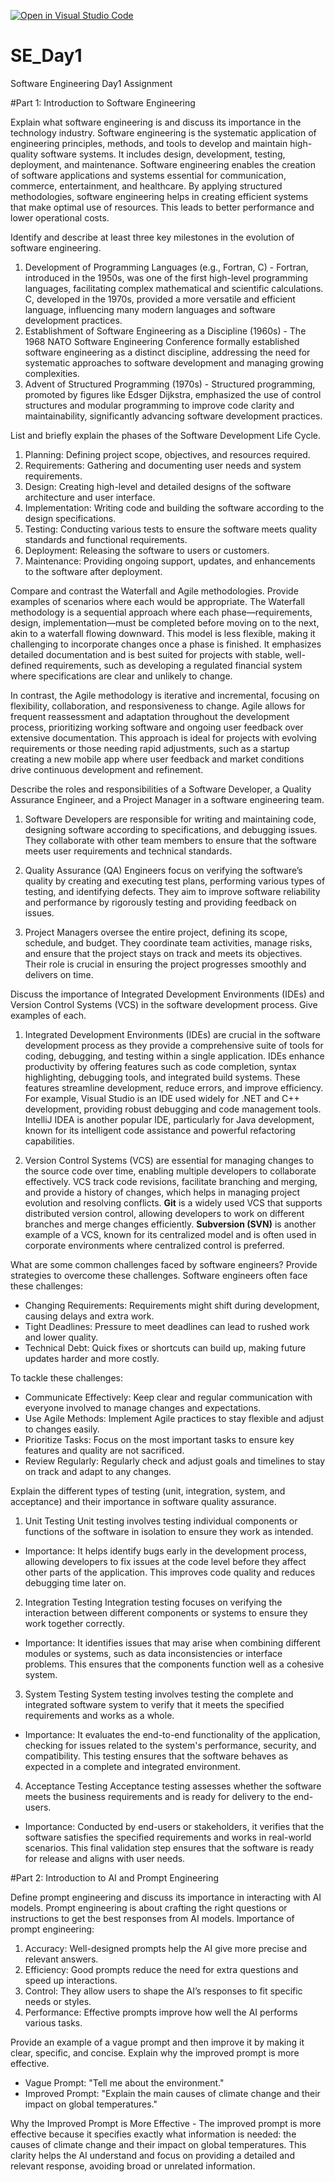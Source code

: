 [![Open in Visual Studio Code](https://classroom.github.com/assets/open-in-vscode-2e0aaae1b6195c2367325f4f02e2d04e9abb55f0b24a779b69b11b9e10269abc.svg)](https://classroom.github.com/online_ide?assignment_repo_id=15554492&assignment_repo_type=AssignmentRepo)
# SE_Day1
Software Engineering Day1 Assignment

#Part 1: Introduction to Software Engineering

Explain what software engineering is and discuss its importance in the technology industry.
Software engineering is the systematic application of engineering principles, methods, and tools to develop and maintain high-quality software systems. It includes design, development, testing, deployment, and maintenance.
Software engineering enables the creation of software applications and systems essential for communication, commerce, entertainment, and healthcare.
By applying structured methodologies, software engineering helps in creating efficient systems that make optimal use of resources. This leads to better performance and lower operational costs.

Identify and describe at least three key milestones in the evolution of software engineering.
1. Development of Programming Languages (e.g., Fortran, C) - Fortran, introduced in the 1950s, was one of the first high-level programming languages, facilitating complex mathematical and scientific calculations. C, developed in the 1970s, provided a more versatile and efficient language, influencing many modern languages and software development practices.
2. Establishment of Software Engineering as a Discipline (1960s) - The 1968 NATO Software Engineering Conference formally established software engineering as a distinct discipline, addressing the need for systematic approaches to software development and managing growing complexities.
3. Advent of Structured Programming (1970s) - Structured programming, promoted by figures like Edsger Dijkstra, emphasized the use of control structures and modular programming to improve code clarity and maintainability, significantly advancing software development practices.
   
List and briefly explain the phases of the Software Development Life Cycle.
1. Planning: Defining project scope, objectives, and resources required.
2. Requirements: Gathering and documenting user needs and system requirements.
3. Design: Creating high-level and detailed designs of the software architecture and user interface.
4. Implementation: Writing code and building the software according to the design specifications.
5. Testing: Conducting various tests to ensure the software meets quality standards and functional requirements.
6. Deployment: Releasing the software to users or customers.
7. Maintenance: Providing ongoing support, updates, and enhancements to the software after deployment.

Compare and contrast the Waterfall and Agile methodologies. Provide examples of scenarios where each would be appropriate.
The Waterfall methodology is a sequential approach where each phase—requirements, design, implementation—must be completed before moving on to the next, akin to a waterfall flowing downward. This model is less flexible, making it challenging to incorporate changes once a phase is finished. It emphasizes detailed documentation and is best suited for projects with stable, well-defined requirements, such as developing a regulated financial system where specifications are clear and unlikely to change.

In contrast, the Agile methodology is iterative and incremental, focusing on flexibility, collaboration, and responsiveness to change. Agile allows for frequent reassessment and adaptation throughout the development process, prioritizing working software and ongoing user feedback over extensive documentation. This approach is ideal for projects with evolving requirements or those needing rapid adjustments, such as a startup creating a new mobile app where user feedback and market conditions drive continuous development and refinement.

Describe the roles and responsibilities of a Software Developer, a Quality Assurance Engineer, and a Project Manager in a software engineering team.
1. Software Developers are responsible for writing and maintaining code, designing software according to specifications, and debugging issues. They collaborate with other team members to ensure that the software meets user requirements and technical standards.

2. Quality Assurance (QA) Engineers focus on verifying the software’s quality by creating and executing test plans, performing various types of testing, and identifying defects. They aim to improve software reliability and performance by rigorously testing and providing feedback on issues.

3. Project Managers oversee the entire project, defining its scope, schedule, and budget. They coordinate team activities, manage risks, and ensure that the project stays on track and meets its objectives. Their role is crucial in ensuring the project progresses smoothly and delivers on time.

Discuss the importance of Integrated Development Environments (IDEs) and Version Control Systems (VCS) in the software development process. Give examples of each.
1. Integrated Development Environments (IDEs) are crucial in the software development process as they provide a comprehensive suite of tools for coding, debugging, and testing within a single application. IDEs enhance productivity by offering features such as code completion, syntax highlighting, debugging tools, and integrated build systems. These features streamline development, reduce errors, and improve efficiency. For example, Visual Studio is an IDE used widely for .NET and C++ development, providing robust debugging and code management tools. IntelliJ IDEA is another popular IDE, particularly for Java development, known for its intelligent code assistance and powerful refactoring capabilities.

2. Version Control Systems (VCS) are essential for managing changes to the source code over time, enabling multiple developers to collaborate effectively. VCS track code revisions, facilitate branching and merging, and provide a history of changes, which helps in managing project evolution and resolving conflicts. **Git** is a widely used VCS that supports distributed version control, allowing developers to work on different branches and merge changes efficiently. **Subversion (SVN)** is another example of a VCS, known for its centralized model and is often used in corporate environments where centralized control is preferred.

What are some common challenges faced by software engineers? Provide strategies to overcome these challenges.
Software engineers often face these challenges:
- Changing Requirements: Requirements might shift during development, causing delays and extra work.
- Tight Deadlines: Pressure to meet deadlines can lead to rushed work and lower quality.
- Technical Debt: Quick fixes or shortcuts can build up, making future updates harder and more costly.

To tackle these challenges:
- Communicate Effectively: Keep clear and regular communication with everyone involved to manage changes and expectations.
- Use Agile Methods: Implement Agile practices to stay flexible and adjust to changes easily.
- Prioritize Tasks: Focus on the most important tasks to ensure key features and quality are not sacrificed.
- Review Regularly: Regularly check and adjust goals and timelines to stay on track and adapt to any changes.

Explain the different types of testing (unit, integration, system, and acceptance) and their importance in software quality assurance.
1. Unit Testing
Unit testing involves testing individual components or functions of the software in isolation to ensure they work as intended.
- Importance: It helps identify bugs early in the development process, allowing developers to fix issues at the code level before they affect other parts of the application. This improves code quality and reduces debugging time later on.

2. Integration Testing
Integration testing focuses on verifying the interaction between different components or systems to ensure they work together correctly.
- Importance: It identifies issues that may arise when combining different modules or systems, such as data inconsistencies or interface problems. This ensures that the components function well as a cohesive system.

3. System Testing
System testing involves testing the complete and integrated software system to verify that it meets the specified requirements and works as a whole.
- Importance: It evaluates the end-to-end functionality of the application, checking for issues related to the system's performance, security, and compatibility. This testing ensures that the software behaves as expected in a complete and integrated environment.

4. Acceptance Testing
Acceptance testing assesses whether the software meets the business requirements and is ready for delivery to the end-users.
- Importance: Conducted by end-users or stakeholders, it verifies that the software satisfies the specified requirements and works in real-world scenarios. This final validation step ensures that the software is ready for release and aligns with user needs.


#Part 2: Introduction to AI and Prompt Engineering


Define prompt engineering and discuss its importance in interacting with AI models.
Prompt engineering is about crafting the right questions or instructions to get the best responses from AI models. 
Importance of prompt engineering:
1. Accuracy: Well-designed prompts help the AI give more precise and relevant answers.
2. Efficiency: Good prompts reduce the need for extra questions and speed up interactions.
3. Control: They allow users to shape the AI’s responses to fit specific needs or styles.
4. Performance: Effective prompts improve how well the AI performs various tasks.

Provide an example of a vague prompt and then improve it by making it clear, specific, and concise. Explain why the improved prompt is more effective.
- Vague Prompt: "Tell me about the environment."
- Improved Prompt: "Explain the main causes of climate change and their impact on global temperatures."

Why the Improved Prompt is More Effective - The improved prompt is more effective because it specifies exactly what information is needed: the causes of climate change and their impact on global temperatures. This clarity helps the AI understand and focus on providing a detailed and relevant response, avoiding broad or unrelated information.

